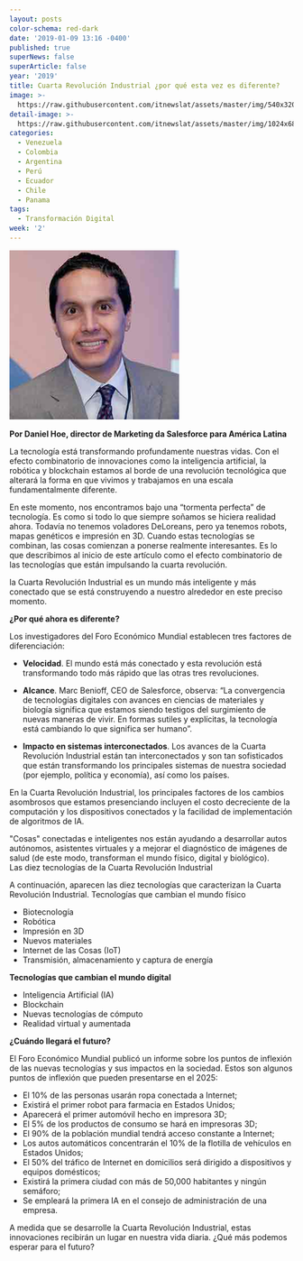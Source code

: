 ```yaml
---
layout: posts
color-schema: red-dark
date: '2019-01-09 13:16 -0400'
published: true
superNews: false
superArticle: false
year: '2019'
title: Cuarta Revolución Industrial ¿por qué esta vez es diferente?
image: >-
  https://raw.githubusercontent.com/itnewslat/assets/master/img/540x320/Cuarta-Revolucion-Industrial-p.jpg
detail-image: >-
  https://raw.githubusercontent.com/itnewslat/assets/master/img/1024x680/Cuarta-Revolucion-Industrial-g.jpg
categories:
  - Venezuela
  - Colombia
  - Argentina
  - Perú
  - Ecuador
  - Chile
  - Panama
tags:
  - Transformación Digital
week: '2'
---
```

![](https://raw.githubusercontent.com/itnewslat/assets/master/img/300x300/Daniel-Hoe.jpg)

**Por Daniel Hoe, director de Marketing da Salesforce para América Latina**

La tecnología está transformando profundamente nuestras vidas. Con el efecto combinatorio de innovaciones como la inteligencia artificial, la robótica y blockchain estamos al borde de una revolución tecnológica que alterará la forma en que vivimos y trabajamos en una escala fundamentalmente diferente. 

En este momento, nos encontramos bajo una “tormenta perfecta” de tecnología. Es como si todo lo que siempre soñamos se hiciera realidad ahora. Todavía no tenemos voladores DeLoreans, pero ya tenemos robots, mapas genéticos e impresión en 3D. Cuando estas tecnologías se combinan, las cosas comienzan a ponerse realmente interesantes. Es lo que describimos al inicio de este artículo como el efecto combinatorio de las tecnologías que están impulsando la cuarta revolución.

la Cuarta Revolución Industrial es un mundo más inteligente y más conectado que se está construyendo a nuestro alrededor en este preciso momento. 

**¿Por qué ahora es diferente?**

Los investigadores del Foro Económico Mundial establecen tres factores de diferenciación:

- **Velocidad**. El mundo está más conectado y esta revolución está transformando todo más rápido que las otras tres revoluciones.
- **Alcance**. Marc Benioff, CEO de Salesforce, observa: “La convergencia de tecnologías digitales con avances en ciencias de materiales y biología significa que estamos siendo testigos del surgimiento de nuevas maneras de vivir. En formas sutiles y explícitas, la tecnología está cambiando lo que significa ser humano”.

- **Impacto en sistemas interconectados**. Los avances de la Cuarta Revolución Industrial están tan interconectados y son tan sofisticados que están transformando los principales sistemas de nuestra sociedad (por ejemplo, política y economía), así como los países.

En la Cuarta Revolución Industrial, los principales factores de los cambios asombrosos que estamos presenciando incluyen el costo decreciente de la computación y los dispositivos conectados y la facilidad de implementación de algoritmos de IA.

"Cosas" conectadas e inteligentes nos están ayudando a desarrollar autos autónomos, asistentes virtuales y a mejorar el diagnóstico de imágenes de salud (de este modo, transforman el mundo físico, digital y biológico).  
Las diez tecnologías de la Cuarta Revolución Industrial

A continuación, aparecen las diez tecnologías que caracterizan la Cuarta Revolución Industrial. 
Tecnologías que cambian el mundo físico

- Biotecnología
- Robótica
- Impresión en 3D
- Nuevos materiales
- Internet de las Cosas (IoT)
- Transmisión, almacenamiento y captura de energía

**Tecnologías que cambian el mundo digital**

- Inteligencia Artificial (IA)
- Blockchain
- Nuevas tecnologías de cómputo
- Realidad virtual y aumentada

**¿Cuándo llegará el futuro?**

El Foro Económico Mundial publicó un informe sobre los puntos de inflexión de las nuevas tecnologías y sus impactos en la sociedad. Estos son algunos puntos de inflexión que pueden presentarse en el 2025: 

- El 10% de las personas usarán ropa conectada a Internet;
- Existirá el primer robot para farmacia en Estados Unidos;
- Aparecerá el primer automóvil hecho en impresora 3D;
- El 5% de los productos de consumo se hará en impresoras 3D;
- El 90% de la población mundial tendrá acceso constante a Internet;
- Los autos automáticos concentrarán el 10% de la flotilla de vehículos en Estados Unidos;
- El 50% del tráfico de Internet en domicilios será dirigido a dispositivos y equipos domésticos;
- Existirá la primera ciudad con más de 50,000 habitantes y ningún semáforo;
- Se empleará la primera IA en el consejo de administración de una empresa.

A medida que se desarrolle la Cuarta Revolución Industrial, estas innovaciones recibirán un lugar en nuestra vida diaria. ¿Qué más podemos esperar para el futuro? 

